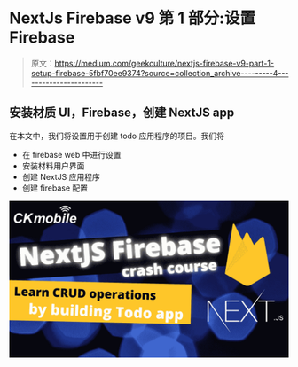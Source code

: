 # NextJs Firebase v9 第 1 部分:设置 Firebase

> 原文：<https://medium.com/geekculture/nextjs-firebase-v9-part-1-setup-firebase-5fbf70ee9374?source=collection_archive---------4----------------------->

## 安装材质 UI，Firebase，创建 NextJS app

在本文中，我们将设置用于创建 todo 应用程序的项目。我们将

*   在 firebase web 中进行设置
*   安装材料用户界面
*   创建 NextJS 应用程序
*   创建 firebase 配置

![](img/8625e230f103b25166b827e3dc14edd0.png)